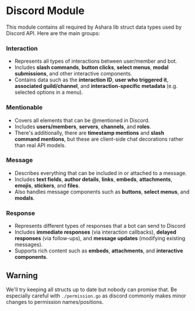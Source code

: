 # Discord Module  
This module contains all required by Ashara lib struct data types used by Discord API. Here are the main groups:

### Interaction
- Represents all types of interactions between user/member and bot.
- Includes **slash commands**, **button clicks**, **select menus**, **modal submissions**, and other interactive components.
- Contains data such as the **interaction ID**, **user who triggered it**, **associated guild/channel**, and **interaction-specific metadata** (e.g. selected options in a menu).

### Mentionable
- Covers all elements that can be @mentioned in Discord.
- Includes **users/members**, **servers**, **channels**, and **roles**.
- There's additionally, there are **timestamp mentions** and **slash command mentions**, but these are client-side chat decorations rather than real API models.

### Message
- Describes everything that can be included in or attached to a message.
- Includes **text fields**, **author details**, **links**, **embeds**, **attachments**, **emojis**, **stickers**, and **files**.
- Also handles message components such as **buttons**, **select menus**, and **modals**.

### Response
- Represents different types of responses that a bot can send to Discord
- Includes **immediate responses** (via interaction callbacks), **delayed responses** (via follow-ups), and **message updates** (modifying existing messages).
- Supports rich content such as **embeds**, **attachments**, and **interactive components**.

## Warning
We'll try keeping all structs up to date but nobody can promise that. Be especially careful with `./permission.go` as discord commonly makes minor changes to permission names/positions.